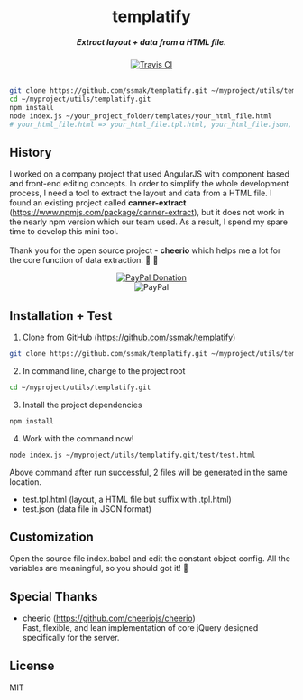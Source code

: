<h1 align="center">templatify</h1>

<h5 align="center">Extract layout + data from a HTML file.</h5>

<div align="center">
  <a href="http://travis-ci.org/ssmak/templatify">
    <img src="https://travis-ci.org/ssmak/templatify.svg?branch=master" alt="Travis CI" />
  </a>
</div>

<br />

``` bash
git clone https://github.com/ssmak/templatify.git ~/myproject/utils/templatify.git
cd ~/myproject/utils/templatify.git
npm install
node index.js ~/your_project_folder/templates/your_html_file.html
# your_html_file.html => your_html_file.tpl.html, your_html_file.json, your_html_file.html
```
## History
I worked on a company project that used AngularJS with component based and front-end editing concepts.
In order to simplify the whole development process, I need a tool to extract the layout and data from a HTML file.
I found an existing project called **canner-extract** (https://www.npmjs.com/package/canner-extract), but 
it does not work in the nearly npm version which our team used. As a result, I spend my spare time to develop this 
mini tool. <br /><br />
Thank you for the open source project - **cheerio** which helps me a lot for the core function of data extraction. :clap: :bow:

<div align="center">
  <a href="https://paypal.me/ssmak">
    <img src="https://img.shields.io/badge/Donate-PayPal-green.svg" alt="PayPal Donation" />
  </a>
  <br />
  <img src="https://www.paypalobjects.com/webstatic/mktg/logo/AM_mc_vs_dc_ae.jpg" alt="PayPal" />
</div>

## Installation + Test
1. Clone from GitHub (https://github.com/ssmak/templatify)
``` bash
git clone https://github.com/ssmak/templatify.git ~/myproject/utils/templatify.git
```
2. In command line, change to the project root
``` bash
cd ~/myproject/utils/templatify.git
```
3. Install the project dependencies
``` bash
npm install
```
4. Work with the command now!
``` bash
node index.js ~/myproject/utils/templatify.git/test/test.html
```
Above command after run successful, 2 files will be generated in the same location.
* test.tpl.html (layout, a HTML file but suffix with .tpl.html)
* test.json (data file in JSON format)

## Customization
Open the source file index.babel and edit the constant object config. 
All the variables are meaningful, so you should got it! :metal:

## Special Thanks
* cheerio (https://github.com/cheeriojs/cheerio)<br />
Fast, flexible, and lean implementation of core jQuery designed specifically for the server.

## License
MIT
